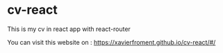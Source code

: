 # cv-react
This is my cv in react app with react-router

You can visit this website on : https://xavierfroment.github.io/cv-react/#/
